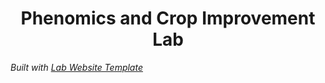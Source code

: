 
<h1 align="center">Phenomics and Crop Improvement Lab</h1>

_Built with [Lab Website Template](https://greene-lab.gitbook.io/lab-website-template-docs)_

